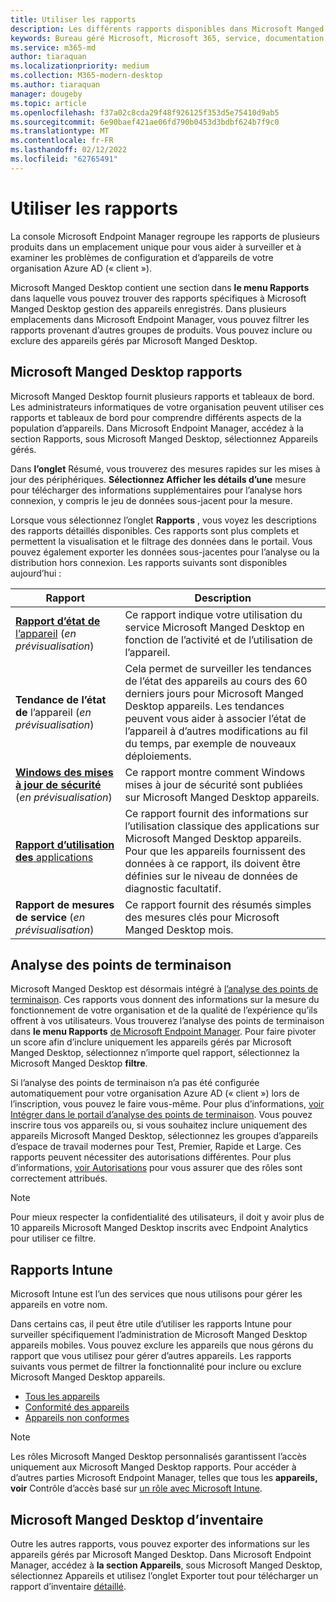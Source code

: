 ```yaml
---
title: Utiliser les rapports
description: Les différents rapports disponibles dans Microsoft Manged Desktop
keywords: Bureau géré Microsoft, Microsoft 365, service, documentation
ms.service: m365-md
author: tiaraquan
ms.localizationpriority: medium
ms.collection: M365-modern-desktop
ms.author: tiaraquan
manager: dougeby
ms.topic: article
ms.openlocfilehash: f37a02c8cda29f48f926125f353d5e75410d9ab5
ms.sourcegitcommit: 6e90baef421ae06fd790b0453d3bdbf624b7f9c0
ms.translationtype: MT
ms.contentlocale: fr-FR
ms.lasthandoff: 02/12/2022
ms.locfileid: "62765491"
---
```

# <a name="work-with-reports"></a>Utiliser les rapports

La console Microsoft Endpoint Manager regroupe les rapports de plusieurs produits dans un emplacement unique pour vous aider à surveiller et à examiner les problèmes de configuration et d’appareils de votre organisation Azure AD (« client »).

Microsoft Manged Desktop contient une section dans **le menu Rapports** dans laquelle vous pouvez trouver des rapports spécifiques à Microsoft Manged Desktop gestion des appareils enregistrés. Dans plusieurs emplacements dans Microsoft Endpoint Manager, vous pouvez filtrer les rapports provenant d’autres groupes de produits. Vous pouvez inclure ou exclure des appareils gérés par Microsoft Manged Desktop.

## <a name="microsoft-managed-desktop-reports"></a>Microsoft Manged Desktop rapports

Microsoft Manged Desktop fournit plusieurs rapports et tableaux de bord. Les administrateurs informatiques de votre organisation peuvent utiliser ces rapports et tableaux de bord pour comprendre différents aspects de la population d’appareils. Dans Microsoft Endpoint Manager, accédez à la section Rapports, sous Microsoft Manged Desktop, sélectionnez Appareils gérés.

Dans **l’onglet** Résumé, vous trouverez des mesures rapides sur les mises à jour des périphériques. **Sélectionnez Afficher les détails d’une** mesure pour télécharger des informations supplémentaires pour l’analyse hors connexion, y compris le jeu de données sous-jacent pour la mesure.

Lorsque vous sélectionnez l’onglet **Rapports** , vous voyez les descriptions des rapports détaillés disponibles. Ces rapports sont plus complets et permettent la visualisation et le filtrage des données dans le portail. Vous pouvez également exporter les données sous-jacentes pour l’analyse ou la distribution hors connexion. Les rapports suivants sont disponibles aujourd’hui :

| Rapport | Description |
| ------ | ------ |
| [**Rapport d’état de** l’appareil](device-status-report.md) (*en prévisualisation*) | Ce rapport indique votre utilisation du service Microsoft Manged Desktop en fonction de l’activité et de l’utilisation de l’appareil. |
| **Tendance de l’état de** l’appareil (*en prévisualisation*) | Cela permet de surveiller les tendances de l’état des appareils au cours des 60 derniers jours pour Microsoft Manged Desktop appareils. Les tendances peuvent vous aider à associer l’état de l’appareil à d’autres modifications au fil du temps, par exemple de nouveaux déploiements. |
| [**Windows des mises à jour de sécurité**](security-updates-report.md) (*en prévisualisation*) | Ce rapport montre comment Windows mises à jour de sécurité sont publiées sur Microsoft Manged Desktop appareils. |
| [**Rapport d’utilisation des** applications](app-usage-report.md) | Ce rapport fournit des informations sur l’utilisation classique des applications sur Microsoft Manged Desktop appareils. Pour que les appareils fournissent des données à ce rapport, ils doivent être définies sur le niveau de données de diagnostic facultatif. |
| **Rapport de mesures de service** (*en prévisualisation*) | Ce rapport fournit des résumés simples des mesures clés pour Microsoft Manged Desktop mois. |

## <a name="endpoint-analytics"></a>Analyse des points de terminaison

Microsoft Manged Desktop est désormais intégré à [l’analyse des points de terminaison](/mem/analytics/overview). Ces rapports vous donnent des informations sur la mesure du fonctionnement de votre organisation et de la qualité de l’expérience qu’ils offrent à vos utilisateurs. Vous trouverez l’analyse des points de terminaison dans **le menu Rapports** [de Microsoft Endpoint Manager](https://endpoint.microsoft.com/). Pour faire pivoter un score afin d’inclure uniquement les appareils gérés par Microsoft Manged Desktop, sélectionnez n’importe  quel rapport, sélectionnez la Microsoft Manged Desktop **filtre**.

Si l’analyse des points de terminaison n’a pas été configurée automatiquement pour votre organisation Azure AD (« client ») lors de l’inscription, vous pouvez le faire vous-même. Pour plus d’informations, [voir Intégrer dans le portail d’analyse des points de terminaison](/mem/analytics/enroll-intune#bkmk_onboard). Vous pouvez inscrire tous vos appareils ou, si vous souhaitez inclure uniquement des appareils Microsoft Manged Desktop, sélectionnez les groupes d’appareils  d’espace de travail modernes pour Test, Premier, Rapide et Large. Ces rapports peuvent nécessiter des autorisations différentes. Pour plus d’informations, [voir Autorisations](/mem/analytics/overview#permissions) pour vous assurer que des rôles sont correctement attribués.

> [!NOTE]
> Pour mieux respecter la confidentialité des utilisateurs, il doit y avoir plus de 10 appareils Microsoft Manged Desktop inscrits avec Endpoint Analytics pour utiliser ce filtre.

## <a name="intune-reports"></a>Rapports Intune

Microsoft Intune est l’un des services que nous utilisons pour gérer les appareils en votre nom.

Dans certains cas, il peut être utile d’utiliser les rapports Intune pour surveiller spécifiquement l’administration de Microsoft Manged Desktop appareils mobiles. Vous pouvez exclure les appareils que nous gérons du rapport que vous utilisez pour gérer d’autres appareils. Les rapports suivants vous permet de filtrer la fonctionnalité pour inclure ou exclure Microsoft Manged Desktop appareils.

- [Tous les appareils](/mem/intune/remote-actions/device-management#get-to-your-devices)
- [Conformité des appareils](/mem/intune/fundamentals/reports#device-compliance-report-organizational)
- [Appareils non conformes](/mem/intune/fundamentals/reports#noncompliant-devices-report-operational)

> [!NOTE]
> Les rôles Microsoft Manged Desktop personnalisés garantissent l’accès uniquement aux Microsoft Manged Desktop rapports. Pour accéder à d’autres parties Microsoft Endpoint Manager, telles que tous les **appareils, voir** Contrôle d’accès basé sur [un rôle avec Microsoft Intune](/mem/intune/fundamentals/role-based-access-control).

## <a name="microsoft-managed-desktop-inventory-data"></a>Microsoft Manged Desktop d’inventaire

Outre les autres rapports, vous pouvez exporter des informations sur les appareils gérés par Microsoft Manged Desktop. Dans Microsoft Endpoint Manager, accédez à **la section Appareils**, sous Microsoft Manged Desktop, sélectionnez Appareils et utilisez l’onglet Exporter tout  pour télécharger un rapport d’inventaire [détaillé](device-inventory-report.md).
